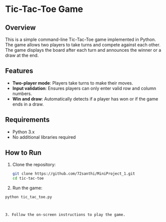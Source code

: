 # Tic-Tac-Toe Game

## Overview

This is a simple command-line Tic-Tac-Toe game implemented in Python. The game allows two players to take turns and compete against each other. The game displays the board after each turn and announces the winner or a draw at the end.

## Features

- **Two-player mode**: Players take turns to make their moves.
- **Input validation**: Ensures players can only enter valid row and column numbers.
- **Win and draw**: Automatically detects if a player has won or if the game ends in a draw.

## Requirements

- Python 3.x
- No additional libraries required

## How to Run

1. Clone the repository:
   ```bash
   git clone https://github.com/72santhi/MiniProject_1.git
   cd tic-tac-toe

2. Run the game:

```bash
python tic_tac_toe.py



3. Follow the on-screen instructions to play the game.
